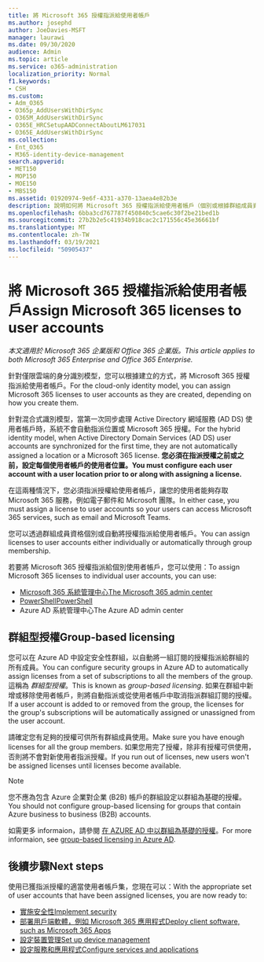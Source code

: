 ```yaml
---
title: 將 Microsoft 365 授權指派給使用者帳戶
ms.author: josephd
author: JoeDavies-MSFT
manager: laurawi
ms.date: 09/30/2020
audience: Admin
ms.topic: article
ms.service: o365-administration
localization_priority: Normal
f1.keywords:
- CSH
ms.custom:
- Adm_O365
- O365p_AddUsersWithDirSync
- O365M_AddUsersWithDirSync
- O365E_HRCSetupAADConnectAboutLM617031
- O365E_AddUsersWithDirSync
ms.collection:
- Ent_O365
- M365-identity-device-management
search.appverid:
- MET150
- MOP150
- MOE150
- MBS150
ms.assetid: 01920974-9e6f-4331-a370-13aea4e82b3e
description: 說明如何將 Microsoft 365 授權指派給使用者帳戶（個別或根據群組成員資格）。
ms.openlocfilehash: 6bba3cd767787f450840c5cae6c30f2be21bed1b
ms.sourcegitcommit: 27b2b2e5c41934b918cac2c171556c45e36661bf
ms.translationtype: MT
ms.contentlocale: zh-TW
ms.lasthandoff: 03/19/2021
ms.locfileid: "50905437"
---
```

# <a name="assign-microsoft-365-licenses-to-user-accounts"></a><span data-ttu-id="af32c-103">將 Microsoft 365 授權指派給使用者帳戶</span><span class="sxs-lookup"><span data-stu-id="af32c-103">Assign Microsoft 365 licenses to user accounts</span></span>

<span data-ttu-id="af32c-104">*本文適用於 Microsoft 365 企業版和 Office 365 企業版。*</span><span class="sxs-lookup"><span data-stu-id="af32c-104">*This article applies to both Microsoft 365 Enterprise and Office 365 Enterprise.*</span></span>

<span data-ttu-id="af32c-105">針對僅限雲端的身分識別模型，您可以根據建立的方式，將 Microsoft 365 授權指派給使用者帳戶。</span><span class="sxs-lookup"><span data-stu-id="af32c-105">For the cloud-only identity model, you can assign Microsoft 365 licenses to user accounts as they are created, depending on how you create them.</span></span>

<span data-ttu-id="af32c-106">針對混合式識別模型，當第一次同步處理 Active Directory 網域服務 (AD DS) 使用者帳戶時，系統不會自動指派位置或 Microsoft 365 授權。</span><span class="sxs-lookup"><span data-stu-id="af32c-106">For the hybrid identity model, when Active Directory Domain Services (AD DS) user accounts are synchronized for the first time, they are not automatically assigned a location or a Microsoft 365 license.</span></span> <span data-ttu-id="af32c-107">**您必須在指派授權之前或之前，設定每個使用者帳戶的使用者位置。**</span><span class="sxs-lookup"><span data-stu-id="af32c-107">**You must configure each user account with a user location prior to or along with assigning a license.**</span></span>

<span data-ttu-id="af32c-108">在這兩種情況下，您必須指派授權給使用者帳戶，讓您的使用者能夠存取 Microsoft 365 服務，例如電子郵件和 Microsoft 團隊。</span><span class="sxs-lookup"><span data-stu-id="af32c-108">In either case, you must assign a license to user accounts so your users can access Microsoft 365 services, such as email and Microsoft Teams.</span></span>

<span data-ttu-id="af32c-109">您可以透過群組成員資格個別或自動將授權指派給使用者帳戶。</span><span class="sxs-lookup"><span data-stu-id="af32c-109">You can assign licenses to user accounts either individually or automatically through group membership.</span></span>

<span data-ttu-id="af32c-110">若要將 Microsoft 365 授權指派給個別使用者帳戶，您可以使用：</span><span class="sxs-lookup"><span data-stu-id="af32c-110">To assign Microsoft 365 licenses to individual user accounts, you can use:</span></span>

- [<span data-ttu-id="af32c-111">Microsoft 365 系統管理中心</span><span class="sxs-lookup"><span data-stu-id="af32c-111">The Microsoft 365 admin center</span></span>](../admin/manage/assign-licenses-to-users.md)
- [<span data-ttu-id="af32c-112">PowerShell</span><span class="sxs-lookup"><span data-stu-id="af32c-112">PowerShell</span></span>](assign-licenses-to-user-accounts-with-microsoft-365-powershell.md)
- <span data-ttu-id="af32c-113">Azure AD 系統管理中心</span><span class="sxs-lookup"><span data-stu-id="af32c-113">The Azure AD admin center</span></span>

## <a name="group-based-licensing"></a><span data-ttu-id="af32c-114">群組型授權</span><span class="sxs-lookup"><span data-stu-id="af32c-114">Group-based licensing</span></span>

<span data-ttu-id="af32c-115">您可以在 Azure AD 中設定安全性群組，以自動將一組訂閱的授權指派給群組的所有成員。</span><span class="sxs-lookup"><span data-stu-id="af32c-115">You can configure security groups in Azure AD to automatically assign licenses from a set of subscriptions to all the members of the group.</span></span> <span data-ttu-id="af32c-116">這稱為 *群組型授權*。</span><span class="sxs-lookup"><span data-stu-id="af32c-116">This is known as *group-based licensing*.</span></span> <span data-ttu-id="af32c-117">如果在群組中新增或移除使用者帳戶，則將自動指派或從使用者帳戶中取消指派群組訂閱的授權。</span><span class="sxs-lookup"><span data-stu-id="af32c-117">If a user account is added to or removed from the group, the licenses for the group's subscriptions will be automatically assigned or unassigned from the user account.</span></span>

<span data-ttu-id="af32c-118">請確定您有足夠的授權可供所有群組成員使用。</span><span class="sxs-lookup"><span data-stu-id="af32c-118">Make sure you have enough licenses for all the group members.</span></span> <span data-ttu-id="af32c-119">如果您用完了授權，除非有授權可供使用，否則將不會對新使用者指派授權。</span><span class="sxs-lookup"><span data-stu-id="af32c-119">If you run out of licenses, new users won't be assigned licenses until licenses become available.</span></span>

>[!Note]
><span data-ttu-id="af32c-120">您不應為包含 Azure 企業對企業 (B2B) 帳戶的群組設定以群組為基礎的授權。</span><span class="sxs-lookup"><span data-stu-id="af32c-120">You should not configure group-based licensing for groups that contain Azure business to business (B2B) accounts.</span></span>
>

<span data-ttu-id="af32c-121">如需更多 informaion，請參閱 [在 AZURE AD 中以群組為基礎的授權](/azure/active-directory/fundamentals/active-directory-licensing-whatis-azure-portal)。</span><span class="sxs-lookup"><span data-stu-id="af32c-121">For more informaion, see [group-based licensing in Azure AD](/azure/active-directory/fundamentals/active-directory-licensing-whatis-azure-portal).</span></span>

## <a name="next-steps"></a><span data-ttu-id="af32c-122">後續步驟</span><span class="sxs-lookup"><span data-stu-id="af32c-122">Next steps</span></span>

<span data-ttu-id="af32c-123">使用已獲指派授權的適當使用者帳戶集，您現在可以：</span><span class="sxs-lookup"><span data-stu-id="af32c-123">With the appropriate set of user accounts that have been assigned licenses, you are now ready to:</span></span>

- [<span data-ttu-id="af32c-124">實施安全性</span><span class="sxs-lookup"><span data-stu-id="af32c-124">Implement security</span></span>](../security/office-365-security/security-roadmap.md)
- [<span data-ttu-id="af32c-125">部署用戶端軟體，例如 Microsoft 365 應用程式</span><span class="sxs-lookup"><span data-stu-id="af32c-125">Deploy client software, such as Microsoft 365 Apps</span></span>](/DeployOffice/deployment-guide-microsoft-365-apps)
- [<span data-ttu-id="af32c-126">設定裝置管理</span><span class="sxs-lookup"><span data-stu-id="af32c-126">Set up device management</span></span>](device-management-roadmap-microsoft-365.md)
- [<span data-ttu-id="af32c-127">設定服務和應用程式</span><span class="sxs-lookup"><span data-stu-id="af32c-127">Configure services and applications</span></span>](configure-services-and-applications.md)
